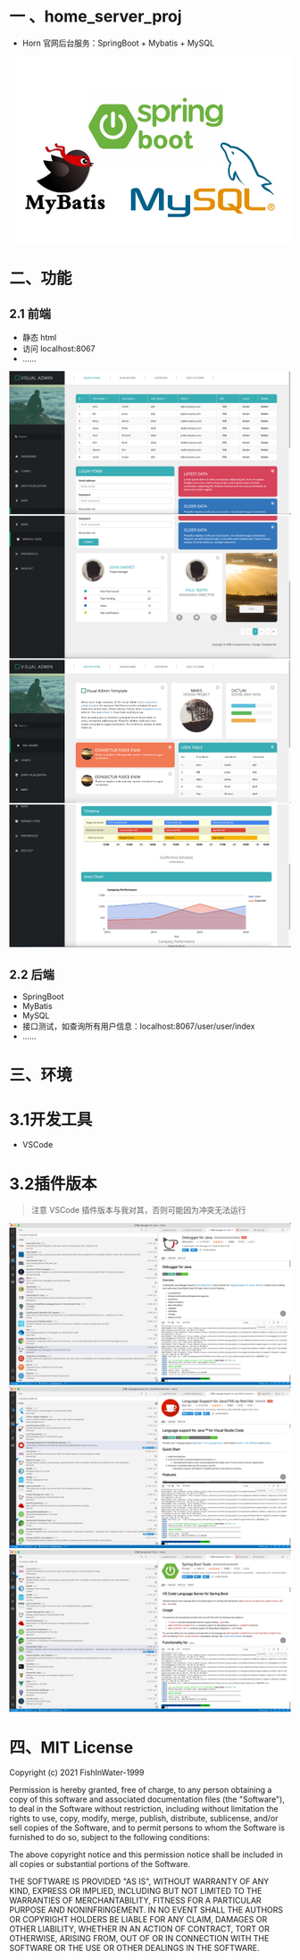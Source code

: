 # 一 、home_server_proj

- Horn 官网后台服务：SpringBoot + Mybatis + MySQL

![](https://github.com/yuanhao-1999/home_server_proj/blob/main/images/img-func.jpg)

# 二、功能

## 2.1 前端
- 静态 html 
- 访问 localhost:8067
- ......

![](https://github.com/yuanhao-1999/home_server_proj/blob/main/images/web-4.png)
![](https://github.com/yuanhao-1999/home_server_proj/blob/main/images/web-3.png)
![](https://github.com/yuanhao-1999/home_server_proj/blob/main/images/web-1.png)
![](https://github.com/yuanhao-1999/home_server_proj/blob/main/images/web-2.png)


## 2.2 后端

- SpringBoot
- MyBatis
- MySQL
- 接口测试，如查询所有用户信息：localhost:8067/user/user/index
- ......



# 三、环境

# 3.1开发工具
- VSCode

# 3.2插件版本

> 注意 VSCode 插件版本与我对其，否则可能因为冲突无法运行

![](https://github.com/yuanhao-1999/home_server_proj/blob/main/images/img-1.png)
![](https://github.com/yuanhao-1999/home_server_proj/blob/main/images/img-2.png)
![](https://github.com/yuanhao-1999/home_server_proj/blob/main/images/img-3.png)


# 四、MIT License

Copyright (c) 2021 FishInWater-1999

Permission is hereby granted, free of charge, to any person obtaining a copy
of this software and associated documentation files (the "Software"), to deal
in the Software without restriction, including without limitation the rights
to use, copy, modify, merge, publish, distribute, sublicense, and/or sell
copies of the Software, and to permit persons to whom the Software is
furnished to do so, subject to the following conditions:

The above copyright notice and this permission notice shall be included in all
copies or substantial portions of the Software.

THE SOFTWARE IS PROVIDED "AS IS", WITHOUT WARRANTY OF ANY KIND, EXPRESS OR
IMPLIED, INCLUDING BUT NOT LIMITED TO THE WARRANTIES OF MERCHANTABILITY,
FITNESS FOR A PARTICULAR PURPOSE AND NONINFRINGEMENT. IN NO EVENT SHALL THE
AUTHORS OR COPYRIGHT HOLDERS BE LIABLE FOR ANY CLAIM, DAMAGES OR OTHER
LIABILITY, WHETHER IN AN ACTION OF CONTRACT, TORT OR OTHERWISE, ARISING FROM,
OUT OF OR IN CONNECTION WITH THE SOFTWARE OR THE USE OR OTHER DEALINGS IN THE
SOFTWARE.

